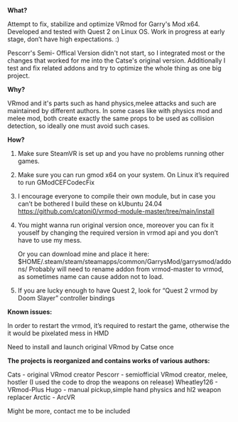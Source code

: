 **What?**

Attempt to fix, stabilize and optimize VRmod for Garry's Mod x64. 
Developed and tested with Quest 2 on Linux OS. 
Work in progress at early stage, don’t have high expectations. :)

Pescorr's Semi- Offical Version didn't not start, so I integrated most or the changes that worked for me into the Catse's original version. Additionally I test and fix related addons and try to optimize the whole thing as one big project. 

**Why?**

VRmod and it's parts such as hand physics,melee attacks and such are maintained by different authors. In some cases like with physics mod and melee mod, both create exactly the same props to be used as collision detection, so ideally one must avoid such cases.  


**How?**

1) Make sure SteamVR is set up and you have no problems running other games. 
2) Make sure you can run gmod x64 on your system. On Linux it’s required to run GModCEFCodecFix
3) I encourage everyone to compile their own module, but in case you can’t be bothered I build these on kUbuntu 24.04
https://github.com/catoni0/vrmod-module-master/tree/main/install

4) You might wanna run original version once, moreover you can fix it youself by changing the required version in vrmod api and you don’t have to use my mess. 

    Or you can download mine and place it here:
    $HOME/.steam/steam/steamapps/common/GarrysMod/garrysmod/addons/
    Probably will need to rename addon from vrmod-master to vrmod, as sometimes name can cause addon not to load. 

5) If you are lucky enough to have Quest 2, look for “Quest 2 vrmod by Doom Slayer” controller bindings


**Known issues:**

In order to restart the vrmod, it’s required to restart the game, otherwise the it would be pixelated mess in HMD


Need to install and launch original VRmod by Catse once


**The projects is reorganized and contains works of various authors:**

Cats - original VRmod creator
Pescorr - semiofficial VRmod creator, melee, hostler (I used the code to drop the weapons on release) 
Wheatley126 - VRmod-Plus
Hugo - manual pickup,simple hand physics and hl2 weapon replacer
Arctic - ArcVR

Might be more, contact me to be included
